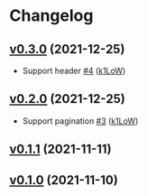 # Changelog

## [v0.3.0](https://github.com/k1LoW/viagh/compare/v0.2.0...v0.3.0) (2021-12-25)

* Support header [#4](https://github.com/k1LoW/viagh/pull/4) ([k1LoW](https://github.com/k1LoW))

## [v0.2.0](https://github.com/k1LoW/viagh/compare/v0.1.1...v0.2.0) (2021-12-25)

* Support pagination [#3](https://github.com/k1LoW/viagh/pull/3) ([k1LoW](https://github.com/k1LoW))

## [v0.1.1](https://github.com/k1LoW/viagh/compare/v0.1.0...v0.1.1) (2021-11-11)


## [v0.1.0](https://github.com/k1LoW/viagh/compare/5bfcc6cbf93f...v0.1.0) (2021-11-10)

